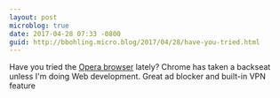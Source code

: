 ```yaml
---
layout: post
microblog: true
date: 2017-04-28 07:33 -0800
guid: http://bbohling.micro.blog/2017/04/28/have-you-tried.html
---
```

Have you tried the [Opera browser](http://www.opera.com/) lately? Chrome has taken a backseat unless I'm doing Web development. Great ad blocker and built-in VPN feature
